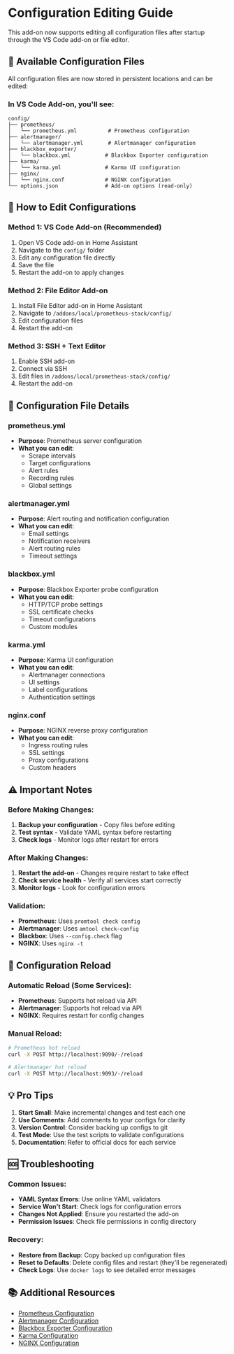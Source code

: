 # Configuration Editing Guide

This add-on now supports editing all configuration files after startup through the VS Code add-on or file editor.

## 📁 **Available Configuration Files**

All configuration files are now stored in persistent locations and can be edited:

### **In VS Code Add-on, you'll see:**
```
config/
├── prometheus/
│   └── prometheus.yml          # Prometheus configuration
├── alertmanager/
│   └── alertmanager.yml        # Alertmanager configuration
├── blackbox_exporter/
│   └── blackbox.yml           # Blackbox Exporter configuration
├── karma/
│   └── karma.yml              # Karma UI configuration
├── nginx/
│   └── nginx.conf             # NGINX configuration
└── options.json               # Add-on options (read-only)
```

## 🔧 **How to Edit Configurations**

### **Method 1: VS Code Add-on (Recommended)**
1. Open VS Code add-on in Home Assistant
2. Navigate to the `config/` folder
3. Edit any configuration file directly
4. Save the file
5. Restart the add-on to apply changes

### **Method 2: File Editor Add-on**
1. Install File Editor add-on in Home Assistant
2. Navigate to `/addons/local/prometheus-stack/config/`
3. Edit configuration files
4. Restart the add-on

### **Method 3: SSH + Text Editor**
1. Enable SSH add-on
2. Connect via SSH
3. Edit files in `/addons/local/prometheus-stack/config/`
4. Restart the add-on

## 📝 **Configuration File Details**

### **prometheus.yml**
- **Purpose**: Prometheus server configuration
- **What you can edit**:
  - Scrape intervals
  - Target configurations
  - Alert rules
  - Recording rules
  - Global settings

### **alertmanager.yml**
- **Purpose**: Alert routing and notification configuration
- **What you can edit**:
  - Email settings
  - Notification receivers
  - Alert routing rules
  - Timeout settings

### **blackbox.yml**
- **Purpose**: Blackbox Exporter probe configuration
- **What you can edit**:
  - HTTP/TCP probe settings
  - SSL certificate checks
  - Timeout configurations
  - Custom modules

### **karma.yml**
- **Purpose**: Karma UI configuration
- **What you can edit**:
  - Alertmanager connections
  - UI settings
  - Label configurations
  - Authentication settings

### **nginx.conf**
- **Purpose**: NGINX reverse proxy configuration
- **What you can edit**:
  - Ingress routing rules
  - SSL settings
  - Proxy configurations
  - Custom headers

## ⚠️ **Important Notes**

### **Before Making Changes:**
1. **Backup your configuration** - Copy files before editing
2. **Test syntax** - Validate YAML syntax before restarting
3. **Check logs** - Monitor logs after restart for errors

### **After Making Changes:**
1. **Restart the add-on** - Changes require restart to take effect
2. **Check service health** - Verify all services start correctly
3. **Monitor logs** - Look for configuration errors

### **Validation:**
- **Prometheus**: Uses `promtool check config`
- **Alertmanager**: Uses `amtool check-config`
- **Blackbox**: Uses `--config.check` flag
- **NGINX**: Uses `nginx -t`

## 🔄 **Configuration Reload**

### **Automatic Reload (Some Services):**
- **Prometheus**: Supports hot reload via API
- **Alertmanager**: Supports hot reload via API
- **NGINX**: Requires restart for config changes

### **Manual Reload:**
```bash
# Prometheus hot reload
curl -X POST http://localhost:9090/-/reload

# Alertmanager hot reload
curl -X POST http://localhost:9093/-/reload
```

## 💡 **Pro Tips**

1. **Start Small**: Make incremental changes and test each one
2. **Use Comments**: Add comments to your configs for clarity
3. **Version Control**: Consider backing up configs to git
4. **Test Mode**: Use the test scripts to validate configurations
5. **Documentation**: Refer to official docs for each service

## 🆘 **Troubleshooting**

### **Common Issues:**
- **YAML Syntax Errors**: Use online YAML validators
- **Service Won't Start**: Check logs for configuration errors
- **Changes Not Applied**: Ensure you restarted the add-on
- **Permission Issues**: Check file permissions in config directory

### **Recovery:**
- **Restore from Backup**: Copy backed up configuration files
- **Reset to Defaults**: Delete config files and restart (they'll be regenerated)
- **Check Logs**: Use `docker logs` to see detailed error messages

## 📚 **Additional Resources**

- [Prometheus Configuration](https://prometheus.io/docs/prometheus/latest/configuration/)
- [Alertmanager Configuration](https://prometheus.io/docs/alerting/latest/configuration/)
- [Blackbox Exporter Configuration](https://github.com/prometheus/blackbox_exporter/blob/master/CONFIGURATION.md)
- [Karma Configuration](https://github.com/prymitive/karma/blob/main/docs/CONFIGURATION.md)
- [NGINX Configuration](https://nginx.org/en/docs/) 